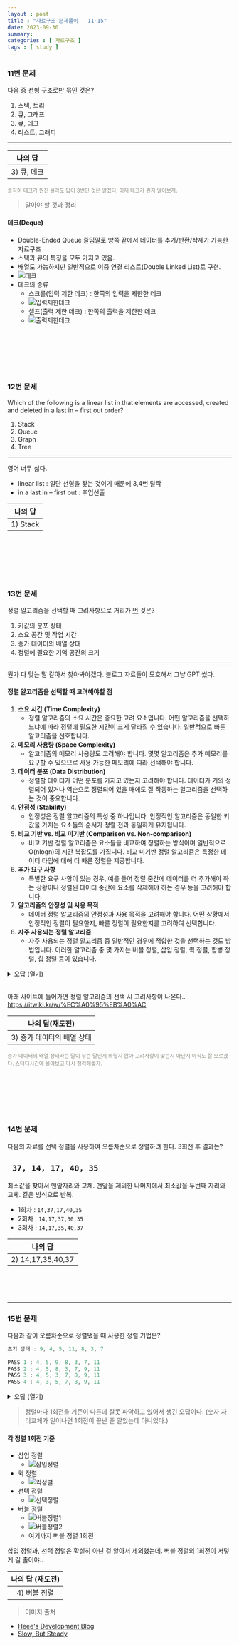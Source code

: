 ```yaml
---
layout : post
title : "자료구조 문제풀이 - 11~15"
date: 2023-09-30
summary:
categories : [ 자료구조 ]
tags : [ study ]
---
```





### 11번 문제

다음 중 선형 구조로만 묶인 것은?
1. 스택, 트리
2. 큐, 그래프
3. 큐, 데크
4. 리스트, 그래피

---


|     나의 답     |
|:------------:|
| 3) 큐, 데크 |

<span style = "color : #8e8b82; font-size: smaller;">
솔직히 데크가 뭔진 몰라도 답이 3번인 것은 알겠다. 이제 데크가 뭔지 알아보자.
</span>


> 알아야 할 것과 정리

#### 데크(Deque)
  * Double-Ended Queue 줄임말로 양쪽 끝에서 데이터를 추가/반환/삭제가 가능한 자료구조
  * 스택과 큐의 특징을 모두 가지고 있음.
  * 배열도 가능하지만 일반적으로 이중 연결 리스트(Double Linked List)로 구현.
  * ![데크](/img/003/img.png)
  * 데크의 종류 
    * 스크롤(입력 제한 데크) : 한쪽의 입력을 제한한 데크
    * ![입력제한데크](/img/003/img_1.png)
    * 셀프(출력 제한 데크) : 한쪽의 출력을 제한한 데크
    * ![출력제한데크](/img/003/img_2.png)
 

<br><br><br>
---
### 12번 문제

Which of the following is a linear list in that elements are accessed, created and deleted in a last in – first out order?
1. Stack
2. Queue
3. Graph
4. Tree

---

영어 너무 싫다.

* linear list : 일단 선형을 찾는 것이기 때문에 3,4번 탈락
* in a last in – first out : 후입선출

|   나의 답   |
|:--------:|
| 1) Stack |


<br><br><br>
---
### 13번 문제
정렬 알고리즘을 선택할 때 고려사항으로 거리가 <u>먼</u> 것은?
1. 키값의 분포 상태
2. 소요 공간 및 작업 시간
3. 증가 데이터의 배열 상태
4. 정렬에 필요한 기억 공간의 크기

---


뭔가 다 맞는 말 같아서 찾아봐야겠다. 블로그 자료들이 모호해서 그냥 GPT 썼다.

#### 정렬 알고리즘을 선택할 때 고려해야할 점 
1. **소요 시간 (Time Complexity)**
    * 정렬 알고리즘의 소요 시간은 중요한 고려 요소입니다. 어떤 알고리즘을 선택하느냐에 따라 정렬에 필요한 시간이 크게 달라질 수 있습니다. 일반적으로 빠른 알고리즘을 선호합니다.
2. **메모리 사용량 (Space Complexity)**
    * 알고리즘의 메모리 사용량도 고려해야 합니다. 몇몇 알고리즘은 추가 메모리를 요구할 수 있으므로 사용 가능한 메모리에 따라 선택해야 합니다.
3. **데이터 분포 (Data Distribution)**
    * 정렬할 데이터가 어떤 분포를 가지고 있는지 고려해야 합니다. 데이터가 거의 정렬되어 있거나 역순으로 정렬되어 있을 때에도 잘 작동하는 알고리즘을 선택하는 것이 중요합니다.
4. **안정성 (Stability)**
    * 안정성은 정렬 알고리즘의 특성 중 하나입니다. 안정적인 알고리즘은 동일한 키 값을 가지는 요소들의 순서가 정렬 전과 동일하게 유지됩니다.
5. **비교 기반 vs. 비교 미기반 (Comparison vs. Non-comparison)**
    * 비교 기반 정렬 알고리즘은 요소들을 비교하여 정렬하는 방식이며 일반적으로 O(nlogn)의 시간 복잡도를 가집니다. 비교 미기반 정렬 알고리즘은 특정한 데이터 타입에 대해 더 빠른 정렬을 제공합니다.
6. **추가 요구 사항**
    * 특별한 요구 사항이 있는 경우, 예를 들어 정렬 중간에 데이터를 더 추가해야 하는 상황이나 정렬된 데이터 중간에 요소를 삭제해야 하는 경우 등을 고려해야 합니다.
7. **알고리즘의 안정성 및 사용 목적**
    * 데이터 정렬 알고리즘의 안정성과 사용 목적을 고려해야 합니다. 어떤 상황에서 안정적인 정렬이 필요한지, 빠른 정렬이 필요한지를 고려하여 선택합니다.
8. **자주 사용되는 정렬 알고리즘**
    * 자주 사용되는 정렬 알고리즘 중 일반적인 경우에 적합한 것을 선택하는 것도 방법입니다. 이러한 알고리즘 중 몇 가지는 버블 정렬, 삽입 정렬, 퀵 정렬, 합병 정렬, 힙 정렬 등이 있습니다.


<details>
<summary>오답 (열기)</summary>
<div markdown="1">

---

|    나의 오답     |
|:------------:|
| 1) 키값의 분포 상태 |

<span style = "color : #8e8b82; font-size: smaller;">
답은 과연 1번일 것인가?
</span>

결국 틀렸다.

---
</div>
</details>

<br>

아래 사이트에 들어가면 정렬 알고리즘의 선택 시 고려사항이 나온다..
 <https://itwiki.kr/w/%EC%A0%95%EB%A0%AC>


|    나의 답(재도전)     |
|:----------------:|
| 3) 증가 데이터의 배열 상태 |

<span style = "color : #8e8b82; font-size: smaller;">
증가 데이터의 배열 상태라는 말이 무슨 말인지 와닿지 않아 고려사항이 맞는지 아닌지 아직도 잘 모르겠다. 스터디시간에 물어보고 다시 정리해놓자.
</span>



<br><br><br>
---
### 14번 문제
다음의 자료를 선택 정렬을 사용하여 오름차순으로 정렬하려 한다. 3회전 후 결과는?

 ` 37, 14, 17, 40, 35`
---

최소값을 찾아서 맨앞자리와 교체. 맨앞을 제외한 나머지에서 최소값을 두번째 자리와 교체. 같은 방식으로 반복.

* 1회차 : `14,37,17,40,35` 
* 2회차 : `14,17,37,30,35` 
* 3회차 : `14,17,35,40,37`



|       나의 답        |
|:-----------------:|
| 2) 14,17,35,40,37 |


<br><br><br>

---
### 15번 문제
다음과 같이 오름차순으로 정렬됐을 때 사용한 정렬 기법은?

```java
초기 상태 : 9, 4, 5, 11, 8, 3, 7
  
PASS 1 : 4, 5, 9, 8, 3, 7, 11
PASS 2 : 4, 5, 8, 3, 7, 9, 11
PASS 3 : 4, 5, 3, 7, 8, 9, 11
PASS 4 : 4, 3, 5, 7, 8, 9, 11
```

<details>
<summary>오답 (열기)</summary>
<div markdown="1">      

---

| 나의 오답  |
|:------:|
| 3) 퀵정렬 |

---

</div>
</details>

>  정렬마다 1회전을 기준이 다른데 잘못 파악하고 있어서 생긴 오답이다. 
> (숫자 자리교체가 일어나면 1회전이 끝난 줄 알았는데 아니었다.)

#### 각 정렬 1회전 기준
* 삽입 정렬
  * ![삽입정렬](/img/003/img_7.png)
* 퀵 정렬
  * ![퀵정렬](/img/003/img_10.png)
* 선택 정렬
  * ![선택정렬](/img/003/img_11.png)
* 버블 정렬
  * ![버블정렬1](/img/003/img_12.png)
  * ![버블정렬2](/img/003/img_8.png)
  * 여기까지 버블 정렬 1회전

삽입 정렬과, 선택 정렬은 확실히 아닌 걸 알아서 제외했는데.
버블 정렬의 1회전이 저렇게 길 줄이야..

| 나의 답 (재도전) |
|:----------:|
|  4) 버블 정렬  |


> 이미지 출처 

 * [Heee's Development Blog](https://gmlwjd9405.github.io/)
 * [Slow, But Steady](https://sylagape1231.tistory.com/17)
